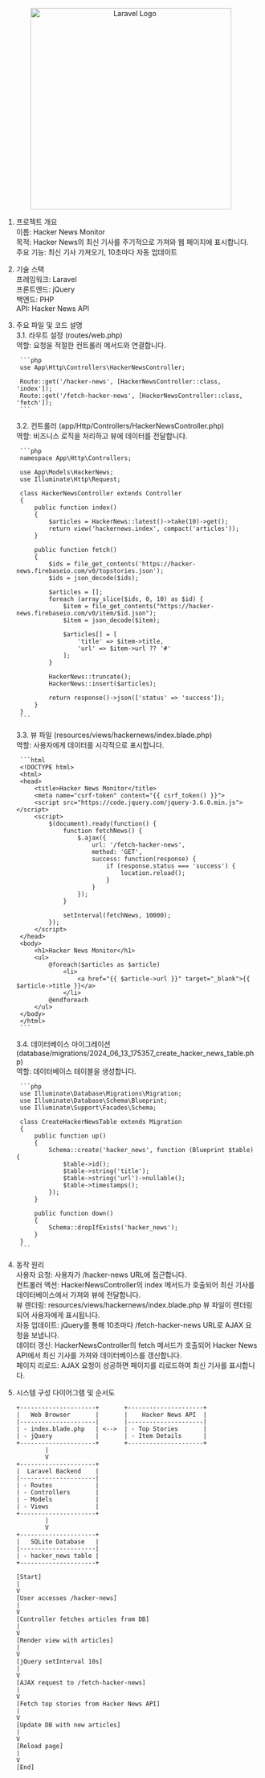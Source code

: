 <p align="center"><a href="https://laravel.com" target="_blank"><img src="https://raw.githubusercontent.com/laravel/art/master/logo-lockup/5%20SVG/2%20CMYK/1%20Full%20Color/laravel-logolockup-cmyk-red.svg" width="400" alt="Laravel Logo"></a></p>

1. 프로젝트 개요  
    이름: Hacker News Monitor  
    목적: Hacker News의 최신 기사를 주기적으로 가져와 웹 페이지에 표시합니다.  
    주요 기능: 최신 기사 가져오기, 10초마다 자동 업데이트  

2. 기술 스택  
    프레임워크: Laravel  
    프론트엔드: jQuery  
    백엔드: PHP  
    API: Hacker News API  

3. 주요 파일 및 코드 설명  
    3.1. 라우트 설정 (routes/web.php)  
        역할: 요청을 적절한 컨트롤러 메서드와 연결합니다.  

        ```php
        use App\Http\Controllers\HackerNewsController;

        Route::get('/hacker-news', [HackerNewsController::class, 'index']);
        Route::get('/fetch-hacker-news', [HackerNewsController::class, 'fetch']);
        ```  
    3.2. 컨트롤러 (app/Http/Controllers/HackerNewsController.php)  
        역할: 비즈니스 로직을 처리하고 뷰에 데이터를 전달합니다.  

        ```php
        namespace App\Http\Controllers;

        use App\Models\HackerNews;
        use Illuminate\Http\Request;

        class HackerNewsController extends Controller
        {
            public function index()
            {
                $articles = HackerNews::latest()->take(10)->get();
                return view('hackernews.index', compact('articles'));
            }

            public function fetch()
            {
                $ids = file_get_contents('https://hacker-news.firebaseio.com/v0/topstories.json');
                $ids = json_decode($ids);

                $articles = [];
                foreach (array_slice($ids, 0, 10) as $id) {
                    $item = file_get_contents("https://hacker-news.firebaseio.com/v0/item/$id.json");
                    $item = json_decode($item);

                    $articles[] = [
                        'title' => $item->title,
                        'url' => $item->url ?? '#'
                    ];
                }

                HackerNews::truncate();
                HackerNews::insert($articles);

                return response()->json(['status' => 'success']);
            }
        }
        ```  
    3.3. 뷰 파일 (resources/views/hackernews/index.blade.php)  
        역할: 사용자에게 데이터를 시각적으로 표시합니다.  

        ```html
        <!DOCTYPE html>
        <html>
        <head>
            <title>Hacker News Monitor</title>
            <meta name="csrf-token" content="{{ csrf_token() }}">
            <script src="https://code.jquery.com/jquery-3.6.0.min.js"></script>
            <script>
                $(document).ready(function() {
                    function fetchNews() {
                        $.ajax({
                            url: '/fetch-hacker-news',
                            method: 'GET',
                            success: function(response) {
                                if (response.status === 'success') {
                                    location.reload();
                                }
                            }
                        });
                    }

                    setInterval(fetchNews, 10000);
                });
            </script>
        </head>
        <body>
            <h1>Hacker News Monitor</h1>
            <ul>
                @foreach($articles as $article)
                    <li>
                        <a href="{{ $article->url }}" target="_blank">{{ $article->title }}</a>
                    </li>
                @endforeach
            </ul>
        </body>
        </html>
        ```  
    3.4. 데이터베이스 마이그레이션 (database/migrations/2024_06_13_175357_create_hacker_news_table.php)  
        역할: 데이터베이스 테이블을 생성합니다.  

        ```php
        use Illuminate\Database\Migrations\Migration;
        use Illuminate\Database\Schema\Blueprint;
        use Illuminate\Support\Facades\Schema;

        class CreateHackerNewsTable extends Migration
        {
            public function up()
            {
                Schema::create('hacker_news', function (Blueprint $table) {
                    $table->id();
                    $table->string('title');
                    $table->string('url')->nullable();
                    $table->timestamps();
                });
            }

            public function down()
            {
                Schema::dropIfExists('hacker_news');
            }
        }
        ```  

4. 동작 원리  
    사용자 요청: 사용자가 /hacker-news URL에 접근합니다.  
    컨트롤러 액션: HackerNewsController의 index 메서드가 호출되어 최신 기사를 데이터베이스에서 가져와 뷰에 전달합니다.  
    뷰 렌더링: resources/views/hackernews/index.blade.php 뷰 파일이 렌더링되어 사용자에게 표시됩니다.  
    자동 업데이트: jQuery를 통해 10초마다 /fetch-hacker-news URL로 AJAX 요청을 보냅니다.  
    데이터 갱신: HackerNewsController의 fetch 메서드가 호출되어 Hacker News API에서 최신 기사를 가져와 데이터베이스를 갱신합니다.  
    페이지 리로드: AJAX 요청이 성공하면 페이지를 리로드하여 최신 기사를 표시합니다.  

5. 시스템 구성 다이어그램 및 순서도  
    ```
    +---------------------+       +---------------------+
    |   Web Browser       |       |    Hacker News API  |
    |---------------------|       |---------------------|
    | - index.blade.php   | <-->  | - Top Stories       |
    | - jQuery            |       | - Item Details      |
    +---------------------+       +---------------------+
            |
            V
    +---------------------+
    |  Laravel Backend    |
    |---------------------|
    | - Routes            |
    | - Controllers       |
    | - Models            |
    | - Views             |
    +---------------------+
            |
            V
    +---------------------+
    |   SQLite Database   |
    |---------------------|
    | - hacker_news table |
    +---------------------+
    ```  

    ```
    [Start]
    |
    V
    [User accesses /hacker-news]
    |
    V
    [Controller fetches articles from DB]
    |
    V
    [Render view with articles]
    |
    V
    [jQuery setInterval 10s]
    |
    V
    [AJAX request to /fetch-hacker-news]
    |
    V
    [Fetch top stories from Hacker News API]
    |
    V
    [Update DB with new articles]
    |
    V
    [Reload page]
    |
    V
    [End]
    ```  
